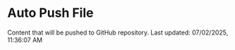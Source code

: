 # Auto Push File

Content that will be pushed to GitHub repository.
Last updated: 07/02/2025, 11:36:07 AM